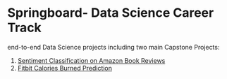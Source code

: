 # Springboard- Data Science Career Track



end-to-end Data Science projects including two main Capstone Projects:

1. [Sentiment Classification on Amazon Book Reviews](https://docs.google.com/presentation/d/14jsrbXk1Q9tscdlYBS3eSq1234bUihylDueFVtt_X04/edit?usp=sharing)
2. [Fitbit Calories Burned Prediction](https://docs.google.com/presentation/d/1zfmBbquJ-8sAkjxfQMnLIW53776QKCmMG57zMZnULFo/edit?usp=sharing)
